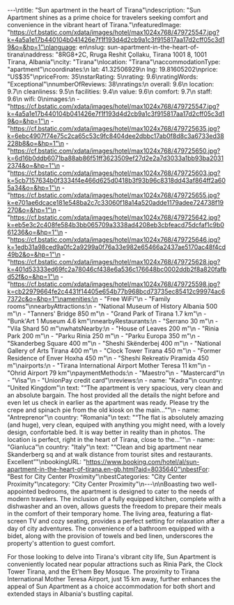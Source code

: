 ---\ntitle: "Sun apartment in the heart of Tirana"\ndescription: "Sun Apartment shines as a prime choice for travelers seeking comfort and convenience in the vibrant heart of Tirana."\nfeaturedImage: "https://cf.bstatic.com/xdata/images/hotel/max1024x768/479725547.jpg?k=4a5a1e17b440104b041426e7f1f193d4d2cb9a1c3f915817aa17d2cff05c3d19&o=&hp=1"\nlanguage: en\nslug: sun-apartment-in-the-heart-of-tirana\naddress: "8RG8+2C, Rruga Reshit Çollaku, Tirana 1001 8, 1001 Tirana, Albania"\ncity: "Tirana"\nlocation: "Tirana"\naccommodationType: "apartment"\ncoordinates:\n  lat: 41.32506929\n  lng: 19.81605202\nprice: "US$35"\npriceFrom: 35\nstarRating: 5\nrating: 9.6\nratingWords: "Exceptional"\nnumberOfReviews: 38\nratings:\n  overall: 9.6\n  location: 9.7\n  cleanliness: 9.5\n  facilities: 9.4\n  value: 9.6\n  comfort: 9.7\n  staff: 9.6\n  wifi: 0\nimages:\n  - "https://cf.bstatic.com/xdata/images/hotel/max1024x768/479725547.jpg?k=4a5a1e17b440104b041426e7f1f193d4d2cb9a1c3f915817aa17d2cff05c3d19&o=&hp=1"\n  - "https://cf.bstatic.com/xdata/images/hotel/max1024x768/479725635.jpg?k=6ebc4907f74e75c2ca65c53c9fc8404dee2dbbc17ab0f8d8c3a6733ed38228b8&o=&hp=1"\n  - "https://cf.bstatic.com/xdata/images/hotel/max1024x768/479725650.jpg?k=6d16b0ddb6071ba88ab86f51ff3623509ef27d2e2a7d3033a1bb93ba20312374&o=&hp=1"\n  - "https://cf.bstatic.com/xdata/images/hotel/max1024x768/479725603.jpg?k=5cb7157634b0f3334f4e466d625d0418b3f93b96c8318dd43af864ff2a605a34&o=&hp=1"\n  - "https://cf.bstatic.com/xdata/images/hotel/max1024x768/479725655.jpg?k=e701ae6dcace181e548ba2c7c33060f18a14a520adde1179adee724738f19270&o=&hp=1"\n  - "https://cf.bstatic.com/xdata/images/hotel/max1024x768/479725642.jpg?k=eb5e3c2c408fe584b3bb065709a3338ad4208eb3cbfeacd75dcfaf1c9b061236&o=&hp=1"\n  - "https://cf.bstatic.com/xdata/images/hotel/max1024x768/479725646.jpg?k=1edb31a98ced9a0fc2a9299a0f76a33e982e65466a2437ae5170ac48f4cd49b2&o=&hp=1"\n  - "https://cf.bstatic.com/xdata/images/hotel/max1024x768/479725628.jpg?k=401d53333ed69fc2a78046cf438e6a536c176648bc0002ddb2f8a820fafbd52f&o=&hp=1"\n  - "https://cf.bstatic.com/xdata/images/hotel/max1024x768/479725598.jpg?k=cb22979664fe2c4431f14405e654b77b968bcd73735ec85412c99974ac67372c&o=&hp=1"\namenities:\n  - "Free WiFi"\n  - "Family rooms"\nnearbyAttractions:\n  - "National Museum of History Albania 500 m"\n  - "Tanners' Bridge 850 m"\n  - "Grand Park of Tirana 1.7 km"\n  - "Bunk'Art 1 Museum 4.6 km"\nnearbyRestaurants:\n  - "Serrano 30 m"\n  - "Vila Shard 50 m"\nwhatsNearby:\n  - "House of Leaves 200 m"\n  - "Rinia Park 200 m"\n  - "Parku Rinia 250 m"\n  - "Parku Europa 350 m"\n  - "Skanderbeg Square 400 m"\n  - "Sheshi Skënderbej 400 m"\n  - "National Gallery of Arts Tirana 400 m"\n  - "Clock Tower Tirana 450 m"\n  - "Former Residence of Enver Hoxha 450 m"\n  - "Sheshi Rekreativ Piramida 450 m"\nairports:\n  - "Tirana International Airport Mother Teresa 11 km"\n  - "Ohrid Airport 79 km"\npaymentMethods:\n  - "Maestro"\n  - "Mastercard"\n  - "Visa"\n  - "UnionPay credit card"\nreviews:\n  - name: "Kadra"\n    country: "United Kingdom"\n    text: "“The apartment is very spacious, very clean and an absolute bargain. The host provided all the details the night before and even let us check in earlier as the apartment was ready. Please try the crepe and spinach pie from the old kiosk on the main...”"\n  - name: "Antreprenor"\n    country: "Romania"\n    text: "“The flat is absolutely amazing (and huge), very clean, equiped with anything you might need, with a lovely design, confortable bed. It is way better in reality than in photos. The location is perfect, right in the heart of Tirana, close to the...”"\n  - name: "Gianluca"\n    country: "Italy"\n    text: "“Clean and big apartment near Skanderberg sq and at walk distance from tourist sites and restaurants. Excellent”"\nbookingURL: "https://www.booking.com/hotel/al/sun-apartment-in-the-heart-of-tirana.en-gb.html?aid=8035640"\nbestFor: "Best for City Center Proximity"\nbestCategories: "City Center Proximity"\ncategory: "City Center Proximity"\n---\n\nBoasting two well-appointed bedrooms, the apartment is designed to cater to the needs of modern travelers. The inclusion of a fully equipped kitchen, complete with a dishwasher and an oven, allows guests the freedom to prepare their meals in the comfort of their temporary home. The living area, featuring a flat-screen TV and cozy seating, provides a perfect setting for relaxation after a day of city adventures. The convenience of a bathroom equipped with a bidet, along with the provision of towels and bed linen, underscores the property's attention to guest comfort.

For those looking to delve into Tirana's vibrant city life, Sun Apartment is conveniently located near popular attractions such as Rinia Park, the Clock Tower Tirana, and the Et'hem Bey Mosque. The proximity to Tirana International Mother Teresa Airport, just 15 km away, further enhances the appeal of Sun Apartment as a choice accommodation for both short and extended stays in Albania's bustling capital.